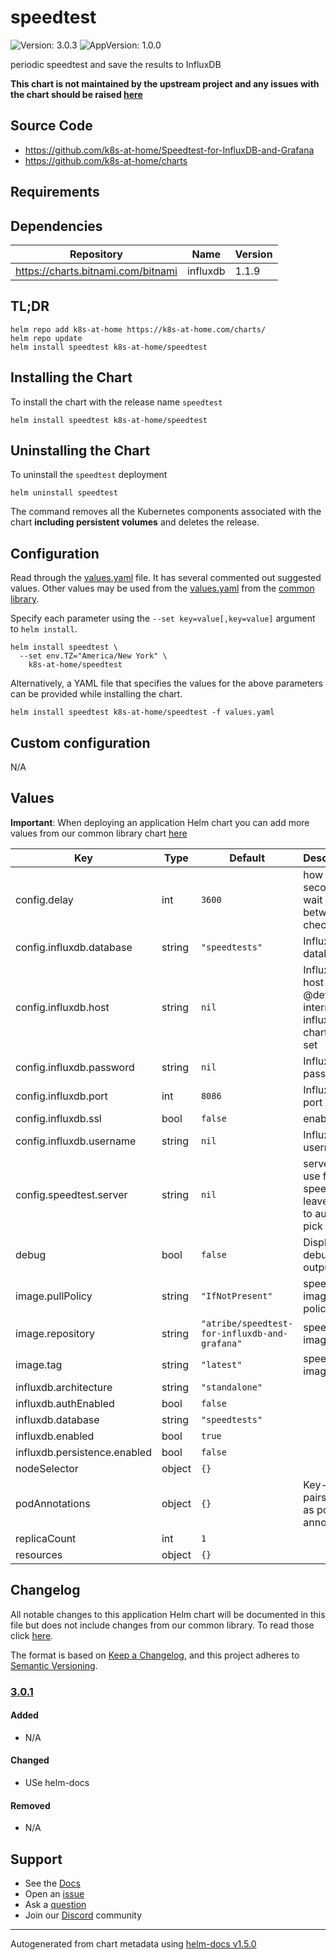 # speedtest

![Version: 3.0.3](https://img.shields.io/badge/Version-3.0.3-informational?style=flat-square) ![AppVersion: 1.0.0](https://img.shields.io/badge/AppVersion-1.0.0-informational?style=flat-square)

periodic speedtest and save the results to InfluxDB

**This chart is not maintained by the upstream project and any issues with the chart should be raised [here](https://github.com/k8s-at-home/charts/issues/new/choose)**

## Source Code

* <https://github.com/k8s-at-home/Speedtest-for-InfluxDB-and-Grafana>
* <https://github.com/k8s-at-home/charts>

## Requirements

## Dependencies

| Repository | Name | Version |
|------------|------|---------|
| https://charts.bitnami.com/bitnami | influxdb | 1.1.9 |

## TL;DR

```console
helm repo add k8s-at-home https://k8s-at-home.com/charts/
helm repo update
helm install speedtest k8s-at-home/speedtest
```

## Installing the Chart

To install the chart with the release name `speedtest`

```console
helm install speedtest k8s-at-home/speedtest
```

## Uninstalling the Chart

To uninstall the `speedtest` deployment

```console
helm uninstall speedtest
```

The command removes all the Kubernetes components associated with the chart **including persistent volumes** and deletes the release.

## Configuration

Read through the [values.yaml](./values.yaml) file. It has several commented out suggested values.
Other values may be used from the [values.yaml](https://github.com/k8s-at-home/library-charts/tree/main/charts/stable/common/values.yaml) from the [common library](https://github.com/k8s-at-home/library-charts/tree/main/charts/stable/common).

Specify each parameter using the `--set key=value[,key=value]` argument to `helm install`.

```console
helm install speedtest \
  --set env.TZ="America/New York" \
    k8s-at-home/speedtest
```

Alternatively, a YAML file that specifies the values for the above parameters can be provided while installing the chart.

```console
helm install speedtest k8s-at-home/speedtest -f values.yaml
```

## Custom configuration

N/A

## Values

**Important**: When deploying an application Helm chart you can add more values from our common library chart [here](https://github.com/k8s-at-home/library-charts/tree/main/charts/stable/common)

| Key | Type | Default | Description |
|-----|------|---------|-------------|
| config.delay | int | `3600` | how many seconds to wait between checks |
| config.influxdb.database | string | `"speedtests"` | InfluxDB database |
| config.influxdb.host | string | `nil` | InfluxDB host @default - internal influxDB chart if not set |
| config.influxdb.password | string | `nil` | InfluxDB password |
| config.influxdb.port | int | `8086` | InfluxDB port |
| config.influxdb.ssl | bool | `false` | enable TLS |
| config.influxdb.username | string | `nil` | InfluxDB username |
| config.speedtest.server | string | `nil` | server to use for speedtest - leave blank to auto-pick |
| debug | bool | `false` | Display debugging output |
| image.pullPolicy | string | `"IfNotPresent"` | speedtest image pull policy |
| image.repository | string | `"atribe/speedtest-for-influxdb-and-grafana"` | speedtest image |
| image.tag | string | `"latest"` | speedtest image tag |
| influxdb.architecture | string | `"standalone"` |  |
| influxdb.authEnabled | bool | `false` |  |
| influxdb.database | string | `"speedtests"` |  |
| influxdb.enabled | bool | `true` |  |
| influxdb.persistence.enabled | bool | `false` |  |
| nodeSelector | object | `{}` |  |
| podAnnotations | object | `{}` | Key-value pairs to add as pod annotations |
| replicaCount | int | `1` |  |
| resources | object | `{}` |  |

## Changelog

All notable changes to this application Helm chart will be documented in this file but does not include changes from our common library. To read those click [here](https://github.com/k8s-at-home/library-charts/tree/main/charts/stable/common#changelog).

The format is based on [Keep a Changelog](https://keepachangelog.com/en/1.0.0/), and this project adheres to [Semantic Versioning](https://semver.org/spec/v2.0.0.html).

### [3.0.1]

#### Added

- N/A

#### Changed

- USe helm-docs

#### Removed

- N/A

[3.0.1]: #3.0.1

## Support

- See the [Docs](https://docs.k8s-at-home.com/our-helm-charts/getting-started/)
- Open an [issue](https://github.com/k8s-at-home/charts/issues/new/choose)
- Ask a [question](https://github.com/k8s-at-home/organization/discussions)
- Join our [Discord](https://discord.gg/sTMX7Vh) community

----------------------------------------------
Autogenerated from chart metadata using [helm-docs v1.5.0](https://github.com/norwoodj/helm-docs/releases/v1.5.0)
